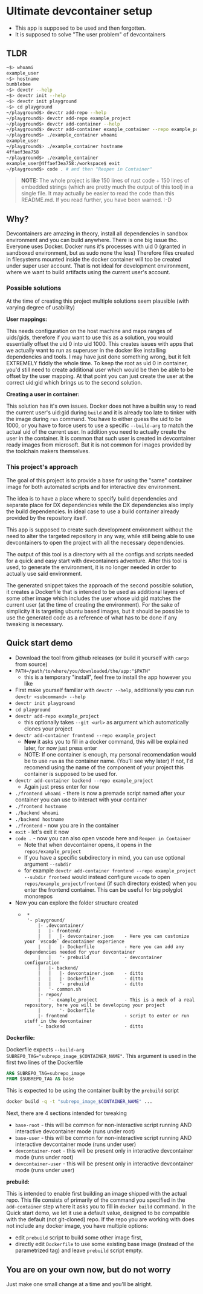 # Ultimate devcontainer setup

- This app is supposed to be used and then forgotten.
- It is supposed to solve "The user problem" of devcontainers

## TLDR

```bash
~$> whoami
example_user
~$> hostname
bumblebee
~$> devctr --help
~$> devctr init --help
~$> devctr init playground
~$> cd playground
~/playground$> devctr add-repo --help
~/playground$> devctr add-repo example_project
~/playground$> devctr add-container --help
~/playground$> devctr add-container example_container --repo example_project
~/playground$> ./example_container whoami
example_user
~/playground$> ./example_container hostname
4ffaef3ea758
~/playground$> ./example_container
example_user@4ffaef3ea758:/workspace$ exit
~/playground$> code . # and then "Reopen in Container"
```

> **NOTE:** The whole project is like 150 lines of rust code + 150 lines of embedded strings (which are pretty much the output of this tool) in a single file.
> It may actually be easier to read the code than this README.md.
> If you read further, you have been warned. :-D

## Why?

Devcontainers are amazing in theory, install all dependencies in sandbox environment and you can build anywhere.
There is one big issue tho. Everyone uses Docker. Docker runs it's processes with uid 0 (granted in sandboxed environment, but as sudo none the less)
Therefore files created in filesystems mounted inside the docker container will too be created under super user account.
That is not ideal for development environment, where we want to build artifacts using the current user's account.

### Possible solutions

At the time of creating this project multiple solutions seem plausible (with varying degree of usability)

**User mappings:**

This needs configuration on the host machine and maps ranges of uids/gids,
therefore if you want to use this as a solution, you would essentially offset the uid 0 into uid 1000.
This creates issues with apps that we actually want to run as superuser in the docker like installing dependencies and tools.
I may have just done something wrong, but it felt EXTREMELY fiddly the whole time.
To keep the root as uid 0 in container, you'd still need to create additional user which would be then be able to be offset by the user mapping.
At that point you can just create the user at the correct uid:gid which brings us to the second solution.

**Creating a user in container:**

This solution has it's own issues.
Docker does not have a builtin way to read the current user's uid:gid during `build`
and it is already too late to tinker with the image during `run` command.
You have to either guess the uid to be 1000, or you have to force users to use a specific `--build-arg` to match the actual uid of the current user.
In addition you need to actually create the user in the container. It is common that such user is created in devcontainer ready images from microsoft.
But it is not common for images provided by the toolchain makers themselves.

### This project's approach

The goal of this project is to provide a base for using the "same"
container image for both automated scripts and
for interactive dev environment.

The idea is to have a place where to specify build dependencies and
separate place for DX dependencies
while the DX dependencies also imply the build dependencies.
In ideal case to use a build container already provided by the repository itself.

This app is supposed to create such development environment
without the need to alter the targeted repository in any way,
while still being able to use devcontainers to open the project with all
the necessary dependencies.

The output of this tool is a directory with all the configs and scripts
needed for a quick and easy start with devcontainers adventure.
After this tool is used, to generate the environment,
it is no longer needed in order to actually use said environment.

The generated snippet takes the approach of the second possible solution,
it creates a Dockerfile that is intended to be used as additional layers of some other image
which includes the user whose uid:gid matches the current user (at the time of creating the environment).
For the sake of simplicity it is targeting ubuntu based images, but it should be possible
to use the generated code as a reference of what has to be done if any tweaking is necessary.



## Quick start demo

- Download the tool from github releases (or build it yourself with `cargo` from source)
- `PATH=/path/to/where/you/downloaded/the/app:"$PATH"`
    - this is a temporary "install", feel free to install the app however you like
- First make yourself familiar with `devctr --help`, additionally you can run `devctr <subcommand> --help`
- `devctr init playground`
- `cd playground`
- `devctr add-repo example_project`
    - this optionally takes `--git <url>` as argument which automatically clones your project
- `devctr add-container frontend --repo example_project`
    - **Now** it asks you to fill in a docker command, this will be explained later, for now just press enter
    - NOTE: If one container is enough, my personal recomendation would be to use `run` as the container name. (You'll see why later) If not, I'd recomend using the name of the component of your project this container is supposed to be used for.
- `devctr add-container backend --repo example_project`
    - Again just press enter for now
- `./frontend whoami` - there is now a premade script named after your container you can use to interact with your container
- `./frontend hostname`
- `./backend whoami`
- `./backend hostname`
- `./frontend` - now you are in the container
- `exit` - let's exit it now
- `code .` - now you can also open vscode here and `Reopen in Container`
    - Note that when devcontainer opens, it opens in the `repos/example_project`
    - If you have a specific subdirectory in mind, you can use optional argument `--subdir`
    - for example `devctr add-container frontend --repo example_project --subdir frontend` would instead configure `vscode` to open `repos/example_project/frontend` (if such directory existed) when you enter the frontend container. This can be useful for big polyglot monorepos
- Now you can explore the folder structure created
     - ```
        *
        '- playground/
            |- .devcontainer/
            |   |- frontend/
            |   |   |- devcontainer.json    - Here you can customize your `vscode` devcontainer experience
            |   |   |- Dockerfile           - Here you can add any dependencies needed for your devcontainer
            |   |   '- prebuild             - devcontainer configuration
            |   |- backend/
            |   |   |- devcontainer.json    - ditto
            |   |   |- Dockerfile           - ditto
            |   |   '- prebuild             - ditto
            |   '- common.sh
            |- repos/
            |   '- example_project          - This is a mock of a real repository, here you will be developing your project
            |       '- Dockerfile
            |- frontend                     - script to enter or run stuff in the devcontainer
            '- backend                      - ditto
        ```

**Dockerfile:**

Dockerfile expects `--build-arg SUBREPO_TAG="subrepo_image_$CONTAINER_NAME"`.
This argument is used in the first two lines of the Dockerfile

```Dockerfile
ARG SUBREPO_TAG=subrepo_image
FROM $SUBREPO_TAG AS base
```

This is expected to be using the container built by the `prebuild` script

```bash
docker build -q -t "subrepo_image_$CONTAINER_NAME" ...
```

Next, there are 4 sections intended for tweaking
- `base-root` - this will be common for non-interactive script running AND interactive devcontainer mode (runs under root)
- `base-user` - this will be common for non-interactive script running AND interactive devcontainer mode (runs under user)
- `devcontainer-root` - this will be present only in interactive devcontainer mode (runs under root)
- `devcontainer-user` - this will be present only in interactive devcontainer mode (runs under user)

**prebuild:**

This is intended to enable first building an image shipped with the actual repo.
This file consists of primarily of the command you specified in the `add-container` step where it asks you to fill in `docker build` command.
In the Quick start demo, we let it use a default value, designed to be compatible with the default (not git-cloned) repo.
If the repo you are working with does not include any docker image, you have multiple options:
- edit `prebuild` script to build some other image first,
-  directly edit `Dockerfile` to use some existing base image (instead of the parametrized tag) and leave `prebuild` script empty.

## You are on your own now, but do not worry

Just make one small change at a time and you'll be alright.